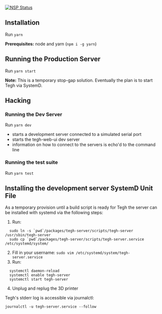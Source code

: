 [![NSP Status](https://nodesecurity.io/orgs/tegh/projects/24e090c8-8a9b-4827-a224-6e638b70df50/badge)](https://nodesecurity.io/orgs/tegh/projects/24e090c8-8a9b-4827-a224-6e638b70df50)

## Installation

Run `yarn`

**Prerequisites:** node and yarn (`npm i -g yarn`)

## Running the Production Server

Run `yarn start`

**Note:** This is a temporary stop-gap solution. Eventually the plan is to start
Tegh via SystemD.

## Hacking

### Running the Dev Server

Run `yarn dev`

* starts a development server connected to a simulated serial port
* starts the tegh-web-ui dev server
* information on how to connect to the servers is echo'd to the command line

### Running the test suite

Run `yarn test`

## Installing the development server SystemD Unit File

As a temporary provision until a build script is ready for Tegh the server can be installed with systemd via the following steps:

1. Run:
  ```
    sudo ln -s `pwd`/packages/tegh-server/scripts/tegh-server /usr/sbin/tegh-server
    sudo cp `pwd`/packages/tegh-server/scripts/tegh-server.service /etc/systemd/system/
  ```
2. Fill in your username: `sudo vim /etc/systemd/system/tegh-server.service`
3. Run:
  ```
    systemctl daemon-reload
    systemctl enable tegh-server
    systemctl start tegh-server
  ```
4. Unplug and replug the 3D printer

Tegh's stderr log is accessible via journalctl:

`journalctl -u tegh-server.service --follow`
